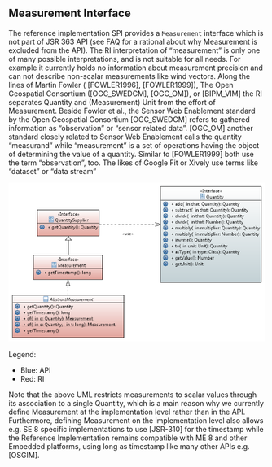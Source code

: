 
## Measurement Interface
The reference implementation SPI provides a <code>Measurement</code> interface which is not part of JSR 363 API (see FAQ for a rational about why Measurement is excluded from the API). The RI interpretation of “measurement” is only one of many possible interpretations, and is not suitable for all needs. For example it currently holds no information about measurement precision and can not describe non-scalar measurements like wind vectors.
Along the lines of Martin Fowler ( [FOWLER1996], [FOWLER1999]), The Open Geospatial Consortium 
([OGC_SWEDCM], [OGC_OM]), or [BIPM_VIM] the RI separates Quantity and (Measurement) Unit from the effort of Measurement. Beside Fowler et al., the Sensor Web Enablement standard by the Open Geospatial Consortium [OGC_SWEDCM] refers to gathered information as “observation” or “sensor related data”. [OGC_OM] another standard closely related to Sensor Web Enablement calls the quantity “measurand” while “measurement” is a set of operations having the object of determining the value of a quantity. Similar to [FOWLER1999] both use the term “observation”, too. The likes of Google Fit or Xively use terms like “dataset” or “data stream”

![](image08.png)

Legend:
* Blue: API
* Red:  RI

 
Note that the above UML restricts measurements to scalar values through its association to a single Quantity, which is a main reason why we currently define Measurement at the implementation level rather than in the API. Furthermore, defining Measurement on the implementation level also allows e.g. SE 8 specific implementations to use [JSR-310] for the timestamp while the Reference Implementation remains compatible with ME 8 and other Embedded platforms, using long as timestamp like many other APIs e.g. [OSGIM].